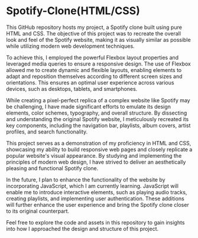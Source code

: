 # Spotify-Clone(HTML/CSS)

This GitHub repository hosts my project, a Spotify clone built using pure HTML and CSS. The objective of this project was to recreate the overall look and feel of the Spotify website, making it as visually similar as possible while utilizing modern web development techniques.

To achieve this, I employed the powerful Flexbox layout properties and leveraged media queries to ensure a responsive design. The use of Flexbox allowed me to create dynamic and flexible layouts, enabling elements to adapt and reposition themselves according to different screen sizes and orientations. This ensures an optimal user experience across various devices, such as desktops, tablets, and smartphones.

While creating a pixel-perfect replica of a complex website like Spotify may be challenging, I have made significant efforts to emulate its design elements, color schemes, typography, and overall structure. By dissecting and understanding the original Spotify website, I meticulously recreated its key components, including the navigation bar, playlists, album covers, artist profiles, and search functionality.

This project serves as a demonstration of my proficiency in HTML and CSS, showcasing my ability to build responsive web pages and closely replicate a popular website's visual appearance. By studying and implementing the principles of modern web design, I have strived to deliver an aesthetically pleasing and functional Spotify clone.

In the future, I plan to enhance the functionality of the website by incorporating JavaScript, which I am currently learning. JavaScript will enable me to introduce interactive elements, such as playing audio tracks, creating playlists, and implementing user authentication. These additions will further enhance the user experience and bring the Spotify clone closer to its original counterpart.

Feel free to explore the code and assets in this repository to gain insights into how I approached the design and structure of this project.
